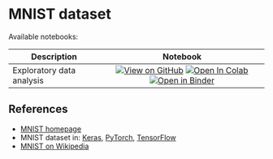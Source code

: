 # MNIST dataset

Available notebooks:

| Description               | Notebook |
| ------------------------- |:--------:|
| Exploratory data analysis | [![View on GitHub][github-badge]][github-eda] [![Open In Colab][colab-badge]][colab-eda] [![Open in Binder][binder-badge]][binder-eda] |

## References

* [MNIST homepage][mnist-home]
* MNIST dataset in: [Keras][mnist-keras], [PyTorch][mnist-pytorch], [TensorFlow][mnist-tf]
* [MNIST on Wikipedia][mnist-wikipedia]

[github-badge]: https://img.shields.io/badge/View-on%20GitHub-blue?logo=GitHub
[colab-badge]: https://colab.research.google.com/assets/colab-badge.svg
[binder-badge]: https://static.mybinder.org/badge_logo.svg

[github-eda]: MNIST_-_Exploratory_Data_Analysis.ipynb
[colab-eda]: https://colab.research.google.com/github/mbrukman/reimplementing-ml-papers/blob/main/datasets/mnist/MNIST_-_Exploratory_Data_Analysis.ipynb
[binder-eda]: https://mybinder.org/v2/gh/mbrukman/reimplementing-ml-papers/main?filepath=datasets/mnist/MNIST_-_Exploratory_Data_Analysis.ipynb

[mnist-home]: http://yann.lecun.com/exdb/mnist/
[mnist-keras]: https://keras.io/api/datasets/mnist/
[mnist-pytorch]: https://pytorch.org/vision/stable/generated/torchvision.datasets.MNIST.html
[mnist-tf]: https://www.tensorflow.org/datasets/catalog/mnist
[mnist-wikipedia]: https://en.wikipedia.org/wiki/MNIST_database
